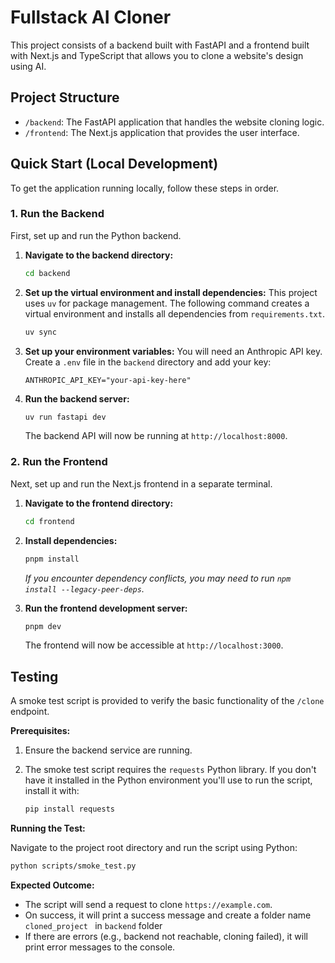 # Fullstack AI Cloner

This project consists of a backend built with FastAPI and a frontend built with Next.js and TypeScript that allows you to clone a website's design using AI.

## Project Structure

- `/backend`: The FastAPI application that handles the website cloning logic.
- `/frontend`: The Next.js application that provides the user interface.

## Quick Start (Local Development)

To get the application running locally, follow these steps in order.

### 1. Run the Backend

First, set up and run the Python backend.

1.  **Navigate to the backend directory:**
    ```bash
    cd backend
    ```

2.  **Set up the virtual environment and install dependencies:**
    This project uses `uv` for package management. The following command creates a virtual environment and installs all dependencies from `requirements.txt`.
    ```bash
    uv sync
    ```

3.  **Set up your environment variables:**
    You will need an Anthropic API key. Create a `.env` file in the `backend` directory and add your key:
    ```
    ANTHROPIC_API_KEY="your-api-key-here"
    ```

4.  **Run the backend server:**
    ```bash
    uv run fastapi dev
    ```
    The backend API will now be running at `http://localhost:8000`.

### 2. Run the Frontend

Next, set up and run the Next.js frontend in a separate terminal.

1.  **Navigate to the frontend directory:**
    ```bash
    cd frontend
    ```

2.  **Install dependencies:**
    ```bash
    pnpm install
    ```
    *If you encounter dependency conflicts, you may need to run `npm install --legacy-peer-deps`.*

3.  **Run the frontend development server:**
    ```bash
    pnpm dev
    ```
    The frontend will now be accessible at `http://localhost:3000`.



## Testing

A smoke test script is provided to verify the basic functionality of the `/clone` endpoint.

**Prerequisites:**

1.  Ensure the backend service are running. 

2.  The smoke test script requires the `requests` Python library. If you don't have it installed in the Python environment you'll use to run the script, install it with:
    ```bash
    pip install requests
    ```

**Running the Test:**

Navigate to the project root directory and run the script using Python:

```bash
python scripts/smoke_test.py
```

**Expected Outcome:**

-   The script will send a request to clone `https://example.com`.
-   On success, it will print a success message and create a folder name `cloned_project ` in `backend` folder
-   If there are errors (e.g., backend not reachable, cloning failed), it will print error messages to the console.
